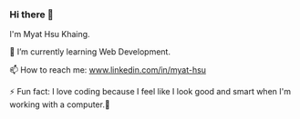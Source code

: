 ### Hi there 👋

I'm Myat Hsu Khaing.
 
 🌱 I’m currently learning Web Development.
 
 📫 How to reach me: www.linkedin.com/in/myat-hsu
 
 ⚡ Fun fact: I love coding because I feel like I look good and smart when I'm working with a computer.🤭
 
